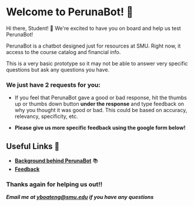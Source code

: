 # Welcome to PerunaBot! 🚀

Hi there, Student! 👋 We're excited to have you on board and help us test PerunaBot! 

PerunaBot is a chatbot designed just for resources at SMU. Right now, it access to the course catalog and financial info. 

This is a very basic prototype so it may not be able to answer very specific questions but ask any questions you have.

### We just have 2 requests for you:

- If you feel that PerunaBot gave a good or bad response, hit the thumbs up or thumbs down button **under the response** and type feedback on why you thought it was good or bad. This could be based on accuracy, relevancy, specificity, etc.

- **Please give us more specific feedback using the google form below!**

## Useful Links 🔗

- [**Background behind PerunaBot**](https://medium.com/@yabtngjr/the-story-behind-perunabot-fab78783ba09) 📚
- [**Feedback**](https://forms.gle/CSPh8PgrvhDeNZNP6) 


### Thanks again for helping us out!!

***Email me at yboateng@smu.edu if you have any questions*** 

